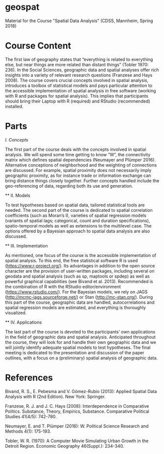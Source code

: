 # geospat
Material for the Course "Spatial Data Analysis" (CDSS, Mannheim, Spring 2018)


# Course Content

The first law of geography states that “everything is related to everything else, but near things are more related than distant things” (Tobler 1970: 236). In the Social Sciences, geographic data and spatial analyses offer rich insights into a variety of relevant research questions (Franzese and Hays 2008). The course covers crucial concepts involved in spatial analysis, introduces a toolbox of statistical models and pays particular attention to the accessible implementation of spatial analysis in free software (working with R and packages for spatial analysis). This implies that participants should bring their Laptop with R (required) and RStudio (recommended) installed. 
 

# Parts

*I. Concepts*

The first part of the course deals with the concepts involved in spatial analysis. We will spend some time getting to know “W”, the connectivity matrix which defines spatial dependencies (Neumayer and Plümper 2016). Alternative conceptions of neighborhood and the weighting of connections are discussed. For example, spatial proximity does not necessarily imply geographic proximity, as for instance trade or information exchange can bring distance things closely together. Further concepts handled include the geo-referencing of data, regarding both its use and generation.

** II. Models

To test hypotheses based on spatial data, tailored statistical tools are needed. The second part of the course is dedicated to spatial correlation coefficients (such as Moran’s I), varieties of spatial regression models (variants of spatial lags; categorical, count and duration specifications), spatio-temporal models as well as extensions to the multilevel case. The options offered by a Bayesian approach to spatial data analysis are also discussed.

** III. Implementation

As mentioned, one focus of the course is the accessible implementation of spatial analysis. To this end, the free statistical software R is used (https://www.r-project.org/). Its advantages in addition to the open source character are the provision of user-written packages, including several on geodata and spatial analysis (such as sp, maptools or spdep) as well as powerful graphical capabilities (see Bivand et al. 2013). Recommended is the combination of R with the RStudio editor/environment (https://www.rstudio.com/). For the Bayesian models, we rely on JAGS (http://mcmc-jags.sourceforge.net/) or Stan (http://mc-stan.org/). During this part of the course, geographic data are handled, autocorrelations and spatial regression models are estimated, and everything is thoroughly visualized.

** IV. Applications

The last part of the course is devoted to the participants’ own applications in the field of geographic data and spatial analysis. Anticipated throughout the course, they will look for and handle their own geographic data and we will jointly identify adequate spatial models to test hypotheses. The final meeting is dedicated to the presentation and discussion of the paper outlines, with a focus on a (preliminary) spatial analysis of geographic data.


# References

Bivand, R. S., E. Pebesma and V. Gómez-Rubio (2013): Applied Spatial Data Analysis with R (2nd Edition). New York: Springer.

Franzese, R. J. and J. C. Hays (2008): Interdependence in Comparative Politics. Substance, Theory, Empirics, Substance. Comparative Political Studies 41(4/5): 742-780.

Neumayer, E. and T. Plümper (2016): W. Political Science Research and Methods 4(1): 175-193.

Tobler, W. R. (1970): A Computer Movie Simulating Urban Growth in the Detroit Region. Economic Geography 46(Suppl.): 234-340.

